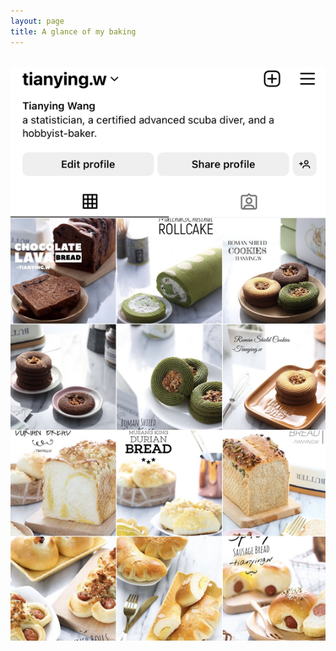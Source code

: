 ```yaml
---
layout: page
title: A glance of my baking
---
```


<img src="/img/IMG_8612.PNG" alt="" width="700">

<img src="/img/IMG_8612.jpg" alt="" width="700">
